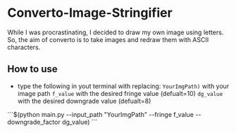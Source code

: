 # Converto-Image-Stringifier
While I was procrastinating, I decided to draw my own image using letters. So, the aim of converto is to take images and redraw them with ASCII characters.

## How to use
* type the following in yout terminal with replacing:
        ```YourImgPath)``` with your image path
        ```f_value``` with the desired fringe value (defualt=10)
        ```dg_value``` with the desired downgrade value (defualt=8)
 <div> ```$(python main.py --input_path "YourImgPath" --fringe f_value --downgrade_factor dg_value) ``` </div>
  

